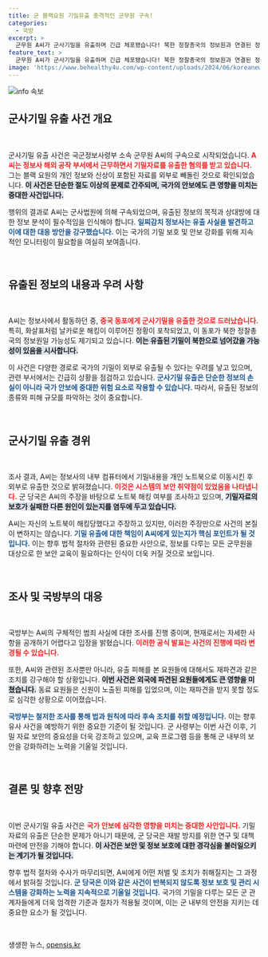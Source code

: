 ```yaml
---
title: 군 블랙요원 기밀유출 충격적인 군무원 구속!
categories:
  - 국방
excerpt: >
  군무원 A씨가 군사기밀을 유출하며 긴급 체포됐습니다! 북한 정찰총국의 정보원과 연결된 정황이 포착되며, 기밀 유출이 국가 안보에 큰 파장을 미치고 있습니다. 이 사건의 전말은? 클릭하면 확인하세요!
feature_text: >
  군무원 A씨가 군사기밀을 유출하며 긴급 체포됐습니다! 북한 정찰총국의 정보원과 연결된 정황이 포착되며, 기밀 유출이 국가 안보에 큰 파장을 미치고 있습니다. 이 사건의 전말은? 클릭하면 확인하세요!
image: 'https://www.behealthy4u.com/wp-content/uploads/2024/06/koreanews.jpg'
---
```


<p><img src="https://www.behealthy4u.com/wp-content/uploads/2024/06/koreanews.jpg" alt="info 속보" /></p>

<h2 data-ke-size="size26">군사기밀 유출 사건 개요</h2>

<p data-ke-size="size16">&nbsp;</p>

<p>군사기밀 유출 사건은 국군정보사령부 소속 군무원 A씨의 구속으로 시작되었습니다. <b><span style="color: #ee2323;">A씨는 정보사 해외 공작 부서에서 근무하면서 기밀자료를 유출한 혐의를 받고 있습니다.</span></b> 그는 블랙 요원의 개인 정보와 신상이 포함된 자료를 외부로 빼돌린 것으로 확인되었습니다. <b><span style="background-color: #21538527;">이 사건은 단순한 절도 이상의 문제로 간주되며, 국가의 안보에도 큰 영향을 미치는 중대한 사건입니다.</span></b> </p>

<p>행위의 결과로 A씨는 군사법원에 의해 구속되었으며, 유출된 정보의 목적과 상대방에 대한 정보 분석이 필수적임을 인식해야 합니다. <b><span style="color: #1a5490;">일찌감치 정보사는 유출 사실을 발견하고 이에 대한 대응 방안을 강구했습니다.</span></b> 이는 국가의 기밀 보호 및 안보 강화를 위해 지속적인 모니터링이 필요함을 여실히 보여줍니다. </p>

<p data-ke-size="size16">&nbsp;</p> 

<h2 data-ke-size="size26">유출된 정보의 내용과 우려 사항</h2>

<p data-ke-size="size16">&nbsp;</p>

<p>A씨는 정보사에서 활동하던 중, <b><span style="color: #ee2323;">중국 동포에게 군사기밀을 유출한 것으로 드러났습니다.</span></b> 특히, 화살표처럼 날카로운 해킹이 이루어진 정황이 포착되었고, 이 동포가 북한 정찰총국의 정보원일 가능성도 제기되고 있습니다. <b><span style="background-color: #21538527;">이는 유출된 기밀이 북한으로 넘어갔을 가능성이 있음을 시사합니다.</span></b> </p>

<p>이 사건은 다양한 경로로 국가의 기밀이 외부로 유출될 수 있다는 우려를 낳고 있으며, 관련 부서에서는 긴급히 상황을 점검하고 있습니다. <b><span style="color: #1a5490;">군사기밀 유출은 단순한 정보의 손실이 아니라 국가 안보에 중대한 위험 요소로 작용할 수 있습니다.</span></b> 따라서, 유출된 정보의 종류와 피해 규모를 파악하는 것이 중요합니다. </p>

<p data-ke-size="size16">&nbsp;</p>

<h2 data-ke-size="size26">군사기밀 유출 경위</h2>

<p data-ke-size="size16">&nbsp;</p>

<p>조사 결과, A씨는 정보사의 내부 컴퓨터에서 기밀내용을 개인 노트북으로 이동시킨 후 외부로 유출한 것으로 밝혀졌습니다. <b><span style="color: #ee2323;">이것은 시스템의 보안 취약점이 있었음을 나타냅니다.</span></b> 군 당국은 A씨의 주장을 바탕으로 노트북 해킹 여부를 조사하고 있으며, <b><span style="background-color: #21538527;">기밀자료의 보호가 실패한 다른 원인이 있는지를 염두에 두고 있습니다.</span></b></p>

<p>A씨는 자신의 노트북이 해킹당했다고 주장하고 있지만, 이러한 주장만으로 사건의 본질이 변하지는 않습니다. <b><span style="color: #1a5490;">기밀 유출에 대한 책임이 A씨에게 있는지가 핵심 포인트가 될 것입니다.</span></b> 이는 향후 법적 절차와 관련된 중요한 사안으로, 정보를 다루는 모든 군무원을 대상으로 한 보안 교육이 필요하다는 인식이 더욱 커질 것으로 보입니다.</p>

<p data-ke-size="size16">&nbsp;</p>

<h2 data-ke-size="size26">조사 및 국방부의 대응</h2>

<p data-ke-size="size16">&nbsp;</p>

<p>국방부는 A씨의 구체적인 범죄 사실에 대한 조사를 진행 중이며, 현재로서는 자세한 사항을 공개하기 어렵다고 입장을 밝혔습니다. <b><span style="color: #ee2323;">이러한 공식 발표는 사건의 진행에 따라 변경될 수 있습니다.</span></b> </p>

<p>또한, A씨와 관련된 조사뿐만 아니라, 유출 피해를 본 요원들에 대해서도 재파견과 같은 조치를 강구해야 할 상황입니다. <b><span style="background-color: #21538527;">이번 사건은 외국에 파견된 요원들에게도 큰 영향을 미쳤습니다.</span></b> 동료 요원들은 신원이 노출된 피해를 입었으며, 이는 재파견을 받지 못할 정도로 심각한 상황으로 이어졌습니다. </p>

<p><b><span style="color: #1a5490;">국방부는 철저한 조사를 통해 법과 원칙에 따라 후속 조치를 취할 예정입니다.</span></b> 이는 향후 유사 사건을 예방하기 위한 중요한 기준이 될 것입니다. 군 사령부는 이번 사건 이후, 기밀 자료 보안의 중요성을 더욱 강조하고 있으며, 교육 프로그램 등을 통해 군 내부의 보안을 강화하려는 노력을 기울일 것입니다.</p>

<p data-ke-size="size16">&nbsp;</p>

<h2 data-ke-size="size26">결론 및 향후 전망</h2>

<p data-ke-size="size16">&nbsp;</p>

<p>이번 군사기밀 유출 사건은 <b><span style="color: #ee2323;">국가 안보에 심각한 영향을 미치는 중대한 사안입니다.</span></b> 기밀 자료의 유출은 단순한 문제가 아니기 때문에, 군 당국은 재발 방지를 위한 연구 및 대책 마련에 만전을 기해야 합니다. <b><span style="background-color: #21538527;">이 사건은 보안 및 정보 보호에 대한 경각심을 불러일으키는 계기가 될 것입니다.</span></b></p>

<p>향후 법적 절차와 수사가 마무리되면, A씨에게 어떤 처벌 및 조치가 취해질지는 그 과정에서 밝혀질 것입니다. <b><span style="color: #1a5490;">군 당국은 이와 같은 사건이 반복되지 않도록 정보 보호 및 관리 시스템을 강화하는 노력을 지속적으로 기울일 것입니다.</span></b> 국가의 기밀을 다루는 모든 군 관계자들에게 더욱 엄격한 기준과 절차가 적용될 것이며, 이는 군 내부의 안전을 지키는 데 중요한 요소가 될 것입니다. </p>

<p data-ke-size="size16">&nbsp;</p>
생생한 뉴스, <a href="https://opensis.kr" rel="dofollow">opensis.kr</a>


